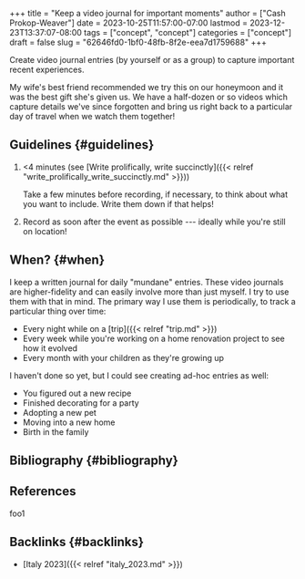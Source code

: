 +++
title = "Keep a video journal for important moments"
author = ["Cash Prokop-Weaver"]
date = 2023-10-25T11:57:00-07:00
lastmod = 2023-12-23T13:37:07-08:00
tags = ["concept", "concept"]
categories = ["concept"]
draft = false
slug = "62646fd0-1bf0-48fb-8f2e-eea7d1759688"
+++

Create video journal entries (by yourself or as a group) to capture important recent experiences.

My wife's best friend recommended we try this on our honeymoon and it was the best gift she's given us. We have a half-dozen or so videos which capture details we've since forgotten and bring us right back to a particular day of travel when we watch them together!


## Guidelines {#guidelines}

1.  &lt;4 minutes (see [Write prolifically, write succinctly]({{< relref "write_prolifically_write_succinctly.md" >}}))

    Take a few minutes before recording, if necessary, to think about what you want to include. Write them down if that helps!

2.  Record as soon after the event as possible --- ideally while you're still on location!


## When? {#when}

I keep a written journal for daily "mundane" entries. These video journals are higher-fidelity and can easily involve more than just myself. I try to use them with that in mind. The primary way I use them is periodically, to track a particular thing over time:

-   Every night while on a [trip]({{< relref "trip.md" >}})
-   Every week while you're working on a home renovation project to see how it evolved
-   Every month with your children as they're growing up

I haven't done so yet, but I could see creating ad-hoc entries as well:

-   You figured out a new recipe
-   Finished decorating for a party
-   Adopting a new pet
-   Moving into a new home
-   Birth in the family


## Bibliography {#bibliography}

## References

<style>.csl-entry{text-indent: -1.5em; margin-left: 1.5em;}</style><div class="csl-bib-body">
</div>

foo1


## Backlinks {#backlinks}

-   [Italy 2023]({{< relref "italy_2023.md" >}})
